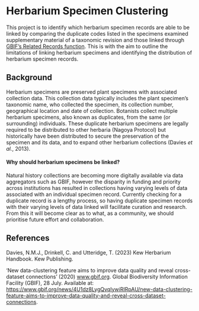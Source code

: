 # Herbarium Specimen Clustering
This project is to identify which herbarium specimen records are able to be linked by comparing the duplicate codes listed in the specimens examined supplementary material of a taxonomic revision and those linked through [GBIF’s Related Records function](https://www.gbif.org/news/4U1dz8LygQvqIywiRIRpAU/new-data-clustering-feature-aims-to-improve-data-quality-and-reveal-cross-dataset-connections). This is with the aim to outline the limitations of linking herbarium specimens and identifying the distribution of herbarium specimen records.
## Background
Herbarium specimens are preserved plant specimens with associated collection data. This collection data typically includes the plant specimen’s taxonomic name, who collected the specimen, its collection number, geographical location and date of collection.
Botanists collect multiple herbarium specimens, also known as duplicates, from the same (or surrounding) individuals. These duplicate herbarium specimens are legally required to be distributed to other herbaria (Nagoya Protocol) but historically have been distributed to secure the preservation of the specimen and its data, and to expand other herbarium collections (Davies *et al.*, 2013).
#### Why should herbarium specimens be linked?
Natural history collections are becoming more digitally available via data aggregators such as GBIF, however the disparity in funding and priority across institutions has resulted in collections having varying levels of data associated with an individual specimen record. Currently checking for a duplicate record is a lengthy process, so having duplicate specimen records with their varying levels of data linked will facilitate curation and research. From this it will become clear as to what, as a community, we should prioritise future effort and collaboration.

## References
Davies, N.M.J., Drinkell, C. and Utteridge, T. (2023) Kew Herbarium Handbook. Kew Publishing.

‘New data-clustering feature aims to improve data quality and reveal cross-dataset connections’ (2020) www.gbif.org. Global Biodiversity Information Facility (GBIF), 28 July. Available at: https://www.gbif.org/news/4U1dz8LygQvqIywiRIRpAU/new-data-clustering-feature-aims-to-improve-data-quality-and-reveal-cross-dataset-connections. 
